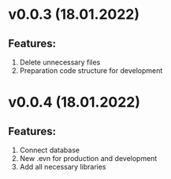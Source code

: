 # v0.0.3  (18.01.2022)

## Features:

1. Delete unnecessary files
2. Preparation code structure for development

# v0.0.4 (18.01.2022)

## Features:

1. Connect database
2. New .evn for production and development
3. Add all necessary libraries

